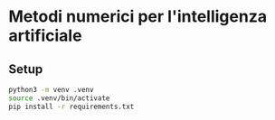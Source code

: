 # Metodi numerici per l'intelligenza artificiale

## Setup

```sh
python3 -m venv .venv
source .venv/bin/activate
pip install -r requirements.txt
```
